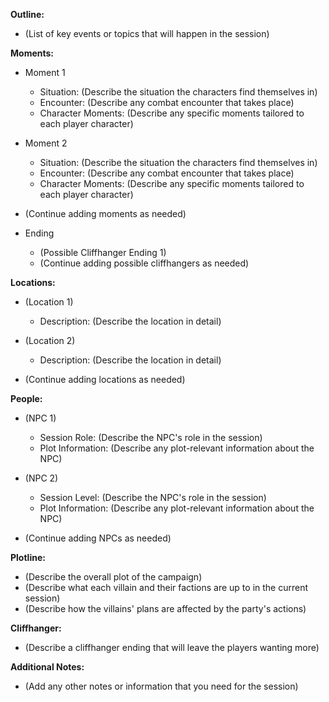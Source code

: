 **Outline:**

- (List of key events or topics that will happen in the session)

**Moments:**

- Moment 1
    
    - Situation: (Describe the situation the characters find themselves in)
    - Encounter: (Describe any combat encounter that takes place)
    - Character Moments: (Describe any specific moments tailored to each player character)
    
- Moment 2
    
    - Situation: (Describe the situation the characters find themselves in)
    - Encounter: (Describe any combat encounter that takes place)
    - Character Moments: (Describe any specific moments tailored to each player character)
    
- (Continue adding moments as needed)
- Ending

	 - (Possible Cliffhanger Ending 1)
	 - (Continue adding possible cliffhangers as needed)

**Locations:**

- (Location 1)
    
    - Description: (Describe the location in detail)
    
- (Location 2)
    
    - Description: (Describe the location in detail)
    
- (Continue adding locations as needed)

**People:**

- (NPC 1)
    
    - Session Role: (Describe the NPC's role in the session)
    - Plot Information: (Describe any plot-relevant information about the NPC)
    
- (NPC 2)
    
    - Session Level: (Describe the NPC's role in the session)
    - Plot Information: (Describe any plot-relevant information about the NPC)
    
- (Continue adding NPCs as needed)

**Plotline:**

- (Describe the overall plot of the campaign)
- (Describe what each villain and their factions are up to in the current session)
- (Describe how the villains' plans are affected by the party's actions)

**Cliffhanger:**

- (Describe a cliffhanger ending that will leave the players wanting more)

**Additional Notes:**

- (Add any other notes or information that you need for the session)